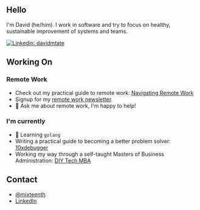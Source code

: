 ## Hello

I'm David (he/him). I work in software and try to focus on healthy, sustainable improvement of systems and teams.

[![Linkedin: davidmtate](https://img.shields.io/badge/-davidmtate-blue?style=round-square&logo=Linkedin&logoColor=white&link=https://www.linkedin.com/in/davidmtate/)](https://www.linkedin.com/in/davidmtate/)


## Working On

### Remote Work
- Check out my practical guide to remote work: [Navigating Remote Work](http://navigatingremotework.com)
- Signup for my [remote work newsletter](https://remoteworkguides.com/).
- 💬 Ask me about remote work, I'm happy to help! 

### I'm currently
- 🌱 Learning `golang`
- Writing a practical guide to becoming a better problem solver: [10xdebugger](http://10xdebugger.com)
- Working my way through a self-taught Masters of Business Administration: [DIY Tech MBA](https://mixteenth.github.io/diytechmba.github.io/)

## Contact
- [@mixteenth](http://twitter.com/mixteenth)
- [LinkedIn](https://www.linkedin.com/in/davidmtate/)


<!--
**mixteenth/mixteenth** is a ✨ _special_ ✨ repository because its `README.md` (this file) appears on your GitHub profile.

Here are some ideas to get you started:

- 🔭 I’m currently working on ...
- 🌱 I’m currently learning ...
- 👯 I’m looking to collaborate on ...
- 🤔 I’m looking for help with ...
- 💬 Ask me about ...
- 📫 How to reach me: ...
- 😄 Pronouns: ...
- ⚡ Fun fact: ...
-->